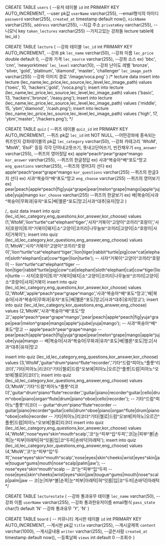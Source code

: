 CREATE TABLE `users` ( --유저 테이블
`id` int PRIMARY KEY AUTO_INCREMENT, --user pk값
`userName` varchar(255), --email형식의 아이디
`password` varchar(255),
`created_at` timestamp default now(),
`nickName` varchar(255),
`address` varchar(255), --지갑 주소
`privateKey` varchar(255), --니모닉 key
`taken_lectures` varchar(255) --가지고있는 강좌들 lecture table에 lec_id
)

CREATE TABLE `lecture` ( --강좌 테이블
`lec_id` int PRIMARY KEY AUTO_INCREMENT, --강좌 pk
`lec_name` varchar(50), --강좌 이름
`lec_price` double default 0, --강좌 가격
`lec_source` varchar(255), --강좌 소스 ex) 'bbc', 'cnn', 'newyorktimes'
`lec_level` varchar(10), --강좌 난이도 레벨 'bronze', 'silver, 'gold', 'platinum', 'diamond', 'master', 'challenger'
`lec_image_path` varchar(255) --강좌 이미지 경로 '/image/voca.png'
)
/\* lecture data
insert into lecture (lec_name,lec_price,lec_source,lec_level,lec_image_path) values ('toeic', 10, 'hackers','gold', '/voca.png');
insert into lecture (lec_name,lec_price,lec_source,lec_level,lec_image_path) values ('basic', 13, 'hackers','bronze', '/easy.png');
insert into lecture (lec_name,lec_price,lec_source,lec_level,lec_image_path) values ('middle', 15, 'ybm','diamond', '/cash.png');
insert into lecture (lec_name,lec_price,lec_source,lec_level,lec_image_path) values ('high', 17, 'ybm','master', '/hackers.png');
\*/

CREATE TABLE `quiz` ( --퀴즈 테이블
`quiz_id` int PRIMARY KEY AUTO_INCREMENT, --퀴즈 pk값
`lec_id` int NOT NULL, --어떤강좌에 종속되는 퀴즈인지 강좌테이블의 pk값
`lec_category` varchar(50), --강좌 카테고리 'WtoM', 'MtoW', 'EtoF' 등등 각각 단어내고뜻쓰기, 뜻내고단어쓰기, 빈칸채우기
`eng_answer` varchar(255), --퀴즈의 영어정답 ex) apple^peach^pear^grape^mango
`kor_answer` varchar(255), --퀴즈의 한글정답 ex) 사과^복숭아^배^포도^망고
`eng_questions` varchar(255), --퀴즈의 영어3지 선다 ex) apple^peach^pear^grape^mango
`kor_questions` varchar(255) --퀴즈의 한글3지 선다 ex) 사과^복숭아^배^포도^망고
`eng_choose` varchar(255) --퀴즈의 영어보기 ex) pear|peach|apple^peach|fig|yuja^grape|pear|melon^grape|mango|apple^jujube|yuja|mango
`kor_choose` varchar(255) --퀴즈의 한글보기 ex) 배|복숭아|사과^복숭아|무화과|유자^포도|배|멜론^포도|망고|사과^대추|유자|망고
)

/\_ quiz data
insert into quiz (lec_id,lec_category,eng_questions,kor_answer,kor_choose) values (1,'WtoM','lion^turtle^cat^elephant^tiger','사자^거북이^고양이^코끼리^호랑이','사자|호랑이|토끼^거북이|돼지|소^고양이|코끼리|나무늘보^코끼리|고양이|소^호랑이|사자|거북이');
insert into quiz (lec_id,lec_category,kor_questions,eng_answer,eng_choose) values (1,'MtoW','사자^거북이^고양이^코끼리^호랑이','lion^turtle^cat^elephant^tiger','lion|tiger|rabbit^turtle|pig|cow^cat|elephant|sloth^elephant|cat|cow^tiger|lion|turtle');
-- 사자^거북이^고양이^코끼리^호랑이
-- lion^turtle^cat^elephant^tiger
-- lion|tiger|rabbit^turtle|pig|cow^cat|elephant|sloth^elephant|cat|cow^tiger|lion|turtle
-- 사자|호랑이|토끼^거북이|돼지|소^고양이|코끼리|나무늘보^코끼리|고양이|소^호랑이|사자|거북이
insert into quiz (lec_id,lec_category,eng_questions,kor_answer,kor_choose) values (2,'WtoM','apple^peach^pear^grape^mango','사과^복숭아^배^포도^망고','배|복숭아|사과^복숭아|무화과|유자^포도|배|멜론^포도|망고|사과^대추|유자|망고');
insert into quiz (lec_id,lec_category,kor_questions,eng_answer,eng_choose) values (2,'MtoW','사과^복숭아^배^포도^망고','apple^peach^pear^grape^mango','pear|peach|apple^peach|fig|yuja^grape|pear|melon^grape|mango|apple^jujube|yuja|mango');
-- 사과^복숭아^배^포도^망고
-- apple^peach^pear^grape^mango
-- pear|peach|apple^peach|fig|yuja^grape|pear|melon^grape|mango|apple^jujube|yuja|mango
-- 배|복숭아|사과^복숭아|무화과|유자^포도|배|멜론^포도|망고|사과^대추|유자|망고

insert into quiz (lec_id,lec_category,eng_questions,kor_answer,kor_choose) values (3,'WtoM','guitar^drum^piano^flute^recorder','기타^드럼^피아노^플룻^리코더','기타|피아노|리코더^기타|첼로|드럼^오보에|피아노|오르간^플룻|드럼|피아노^오보에|첼로|리코더');
insert into quiz (lec_id,lec_category,kor_questions,eng_answer,eng_choose) values (3,'MtoW','기타^드럼^피아노^플룻^리코더','guitar^drum^piano^flute^recorder','guitar|piano|recorder^guitar|cello|drum^oboe|piano|organ^flute|drum|piano^oboe|cello|recorder');
-- 기타^드럼^피아노^플룻^리코더
-- guitar^drum^piano^flute^recorder
-- guitar|piano|recorder^guitar|cello|drum^oboe|piano|organ^flute|drum|piano^oboe|cello|recorder
-- 기타|피아노|리코더^기타|첼로|드럼^오보에|피아노|오르간^플룻|드럼|피아노^오보에|첼로|리코더
insert into quiz (lec_id,lec_category,eng_questions,kor_answer,kor_choose) values (4,'WtoM','nose^eyes^skin^mouth^scalp','코^눈^피부^입^두피','코|눈|피부^볼|손목|눈^피부|아래턱|혀^잇몸|입|코^두피|손바닥|아래턱');
insert into quiz (lec_id,lec_category,kor_questions,eng_answer,eng_choose) values (4,'MtoW','코^눈^피부^입^두피','nose^eyes^skin^mouth^scalp','nose|eyes|skin^cheeks|wrist|eyes^skin|jaw|tougue^gums|mouth|nose^scalp|palm|jaw');
-- nose^eyes^skin^mouth^scalp
-- 코^눈^피부^입^두피
-- nose|eyes|skin^cheeks|wrist|eyes^skin|jaw|tougue^gums|mouth|nose^scalp|palm|jaw
-- 코|눈|피부^볼|손목|눈^피부|아래턱|혀^잇몸|입|코^두피|손바닥|아래턱
\*/

CREATE TABLE `lecturestate` ( --강좌 통과유무 테이블
`lec_name` varchar(50), --강좌 이름
`userName` varchar(255), --강좌 통과한유저이름 email형식
`pass_state` char(1) default 'N' --강좌 통과유무 'Y', 'N'
)

CREATE TABLE `board` ( -- 커뮤니티 게시판 테이블
`id` int PRIMARY KEY AUTO_INCREMENT, --게시판 pk값
`title` varchar(255), --게시글제목
`content` varchar(1000), --게시글내용
`writer` varchar(255), --글쓴사람
`created_at` timestamp default now(), --등록날짜
`views` int default 0 --조회수
)
